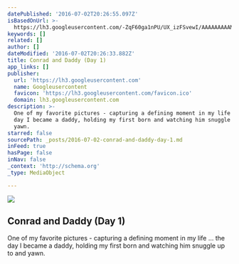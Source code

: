 ```yaml
---
datePublished: '2016-07-02T20:26:55.097Z'
isBasedOnUrl: >-
  https://lh3.googleusercontent.com/-ZqF60ga1nPU/UX_izFSvewI/AAAAAAAAAMc/HBOf2JPEa1IY4-qEGfKmdQdp3Aa4s3RiQCCo/s912/55818-IMG_6991bw.jpg
keywords: []
related: []
author: []
dateModified: '2016-07-02T20:26:33.882Z'
title: Conrad and Daddy (Day 1)
app_links: []
publisher:
  url: 'https://lh3.googleusercontent.com'
  name: Googleusercontent
  favicon: 'https://lh3.googleusercontent.com/favicon.ico'
  domain: lh3.googleusercontent.com
description: >-
  One of my favorite pictures - capturing a defining moment in my life ... the
  day I became a daddy, holding my first born and watching him snuggle up to and
  yawn.
starred: false
sourcePath: _posts/2016-07-02-conrad-and-daddy-day-1.md
inFeed: true
hasPage: false
inNav: false
_context: 'http://schema.org'
_type: MediaObject

---
```

<article style=""><img src="https://lh3.googleusercontent.com/-ZqF60ga1nPU/UX_izFSvewI/AAAAAAAAAMc/HBOf2JPEa1IY4-qEGfKmdQdp3Aa4s3RiQCCo/s912/55818-IMG_6991bw.jpg" /><h1>Conrad and Daddy (Day 1)</h1><p>One of my favorite pictures - capturing a defining moment in my life ... the day I became a daddy, holding my first born and watching him snuggle up to and yawn.</p></article>